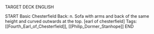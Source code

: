 TARGET DECK
ENGLISH

START
Basic
Chesterfield
Back: n. Sofa with arms and back of the same height and curved outwards at the top. [earl of chesterfield]
Tags: [[Fourth_Earl_of_Chesterfield]], [[Philip_Dormer_Stanhope]]
END
